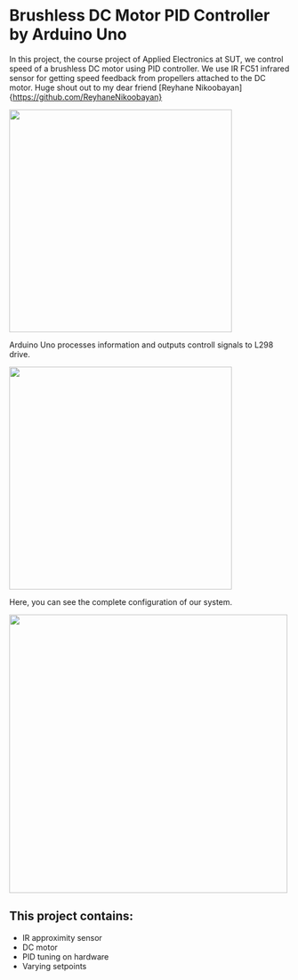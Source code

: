 # Brushless DC Motor PID Controller by Arduino Uno
In this project, the course project of Applied Electronics at SUT, we control speed of a brushless DC motor using PID controller.
We use IR FC51 infrared sensor for getting speed feedback from propellers attached to the DC motor. Huge shout out to my dear friend [Reyhane Nikoobayan]{https://github.com/ReyhaneNikoobayan}

<img src="https://github.com/user-attachments/assets/95526af3-c7f4-4021-9374-ed07e63f4345" width="400" class="center"/>

Arduino Uno processes information and outputs controll signals to L298 drive.

<img src="https://github.com/user-attachments/assets/eda08de3-e0d7-4142-952e-e60b7378017b" width="400" class="center"/>

Here, you can see the complete configuration of our system.

<img src="https://github.com/user-attachments/assets/885832d3-7cfd-456a-8447-e0bae7764bad" width="500" class="center"/>

## This project contains:
- IR approximity sensor
- DC motor
- PID tuning on hardware
- Varying setpoints


